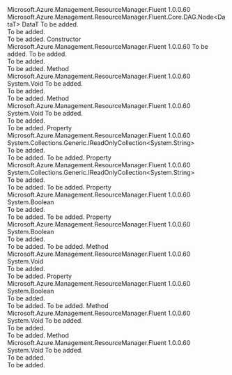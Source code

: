 <Type Name="DAGNode&lt;DataT&gt;" FullName="Microsoft.Azure.Management.ResourceManager.Fluent.Core.DAG.DAGNode&lt;DataT&gt;">
  <TypeSignature Language="C#" Value="public class DAGNode&lt;DataT&gt; : Microsoft.Azure.Management.ResourceManager.Fluent.Core.DAG.Node&lt;DataT&gt;" />
  <TypeSignature Language="ILAsm" Value=".class public auto ansi beforefieldinit DAGNode`1&lt;DataT&gt; extends Microsoft.Azure.Management.ResourceManager.Fluent.Core.DAG.Node`1&lt;!DataT&gt;" />
  <TypeSignature Language="DocId" Value="T:Microsoft.Azure.Management.ResourceManager.Fluent.Core.DAG.DAGNode`1" />
  <TypeSignature Language="VB.NET" Value="Public Class DAGNode(Of DataT)&#xA;Inherits Node(Of DataT)" />
  <TypeSignature Language="F#" Value="type DAGNode&lt;'DataT&gt; = class&#xA;    inherit Node&lt;'DataT&gt;" />
  <AssemblyInfo>
    <AssemblyName>Microsoft.Azure.Management.ResourceManager.Fluent</AssemblyName>
    <AssemblyVersion>1.0.0.60</AssemblyVersion>
  </AssemblyInfo>
  <TypeParameters>
    <TypeParameter Name="DataT" />
  </TypeParameters>
  <Base>
    <BaseTypeName>Microsoft.Azure.Management.ResourceManager.Fluent.Core.DAG.Node&lt;DataT&gt;</BaseTypeName>
    <BaseTypeArguments>
      <BaseTypeArgument TypeParamName="DataT">DataT</BaseTypeArgument>
    </BaseTypeArguments>
  </Base>
  <Interfaces />
  <Docs>
    <typeparam name="DataT">To be added.</typeparam>
    <summary>To be added.</summary>
    <remarks>To be added.</remarks>
  </Docs>
  <Members>
    <Member MemberName=".ctor">
      <MemberSignature Language="C#" Value="public DAGNode (string key, DataT data);" />
      <MemberSignature Language="ILAsm" Value=".method public hidebysig specialname rtspecialname instance void .ctor(string key, !DataT data) cil managed" />
      <MemberSignature Language="DocId" Value="M:Microsoft.Azure.Management.ResourceManager.Fluent.Core.DAG.DAGNode`1.#ctor(System.String,`0)" />
      <MemberSignature Language="VB.NET" Value="Public Sub New (key As String, data As DataT)" />
      <MemberSignature Language="F#" Value="new Microsoft.Azure.Management.ResourceManager.Fluent.Core.DAG.DAGNode&lt;'DataT&gt; : string * 'DataT -&gt; Microsoft.Azure.Management.ResourceManager.Fluent.Core.DAG.DAGNode&lt;'DataT&gt;" Usage="new Microsoft.Azure.Management.ResourceManager.Fluent.Core.DAG.DAGNode&lt;'DataT&gt; (key, data)" />
      <MemberType>Constructor</MemberType>
      <AssemblyInfo>
        <AssemblyName>Microsoft.Azure.Management.ResourceManager.Fluent</AssemblyName>
        <AssemblyVersion>1.0.0.60</AssemblyVersion>
      </AssemblyInfo>
      <Parameters>
        <Parameter Name="key" Type="System.String" />
        <Parameter Name="data" Type="DataT" />
      </Parameters>
      <Docs>
        <param name="key">To be added.</param>
        <param name="data">To be added.</param>
        <summary>To be added.</summary>
        <remarks>To be added.</remarks>
      </Docs>
    </Member>
    <Member MemberName="AddDependency">
      <MemberSignature Language="C#" Value="public void AddDependency (string dependencyKey);" />
      <MemberSignature Language="ILAsm" Value=".method public hidebysig instance void AddDependency(string dependencyKey) cil managed" />
      <MemberSignature Language="DocId" Value="M:Microsoft.Azure.Management.ResourceManager.Fluent.Core.DAG.DAGNode`1.AddDependency(System.String)" />
      <MemberSignature Language="VB.NET" Value="Public Sub AddDependency (dependencyKey As String)" />
      <MemberSignature Language="F#" Value="member this.AddDependency : string -&gt; unit" Usage="dAGNode.AddDependency dependencyKey" />
      <MemberType>Method</MemberType>
      <AssemblyInfo>
        <AssemblyName>Microsoft.Azure.Management.ResourceManager.Fluent</AssemblyName>
        <AssemblyVersion>1.0.0.60</AssemblyVersion>
      </AssemblyInfo>
      <ReturnValue>
        <ReturnType>System.Void</ReturnType>
      </ReturnValue>
      <Parameters>
        <Parameter Name="dependencyKey" Type="System.String" />
      </Parameters>
      <Docs>
        <param name="dependencyKey">To be added.</param>
        <summary>To be added.</summary>
        <remarks>To be added.</remarks>
      </Docs>
    </Member>
    <Member MemberName="AddDependent">
      <MemberSignature Language="C#" Value="public void AddDependent (string dependentKey);" />
      <MemberSignature Language="ILAsm" Value=".method public hidebysig instance void AddDependent(string dependentKey) cil managed" />
      <MemberSignature Language="DocId" Value="M:Microsoft.Azure.Management.ResourceManager.Fluent.Core.DAG.DAGNode`1.AddDependent(System.String)" />
      <MemberSignature Language="VB.NET" Value="Public Sub AddDependent (dependentKey As String)" />
      <MemberSignature Language="F#" Value="member this.AddDependent : string -&gt; unit" Usage="dAGNode.AddDependent dependentKey" />
      <MemberType>Method</MemberType>
      <AssemblyInfo>
        <AssemblyName>Microsoft.Azure.Management.ResourceManager.Fluent</AssemblyName>
        <AssemblyVersion>1.0.0.60</AssemblyVersion>
      </AssemblyInfo>
      <ReturnValue>
        <ReturnType>System.Void</ReturnType>
      </ReturnValue>
      <Parameters>
        <Parameter Name="dependentKey" Type="System.String" />
      </Parameters>
      <Docs>
        <param name="dependentKey">To be added.</param>
        <summary>To be added.</summary>
        <remarks>To be added.</remarks>
      </Docs>
    </Member>
    <Member MemberName="DependencyKeys">
      <MemberSignature Language="C#" Value="public System.Collections.Generic.IReadOnlyCollection&lt;string&gt; DependencyKeys { get; }" />
      <MemberSignature Language="ILAsm" Value=".property instance class System.Collections.Generic.IReadOnlyCollection`1&lt;string&gt; DependencyKeys" />
      <MemberSignature Language="DocId" Value="P:Microsoft.Azure.Management.ResourceManager.Fluent.Core.DAG.DAGNode`1.DependencyKeys" />
      <MemberSignature Language="VB.NET" Value="Public ReadOnly Property DependencyKeys As IReadOnlyCollection(Of String)" />
      <MemberSignature Language="F#" Value="member this.DependencyKeys : System.Collections.Generic.IReadOnlyCollection&lt;string&gt;" Usage="Microsoft.Azure.Management.ResourceManager.Fluent.Core.DAG.DAGNode&lt;'DataT&gt;.DependencyKeys" />
      <MemberType>Property</MemberType>
      <AssemblyInfo>
        <AssemblyName>Microsoft.Azure.Management.ResourceManager.Fluent</AssemblyName>
        <AssemblyVersion>1.0.0.60</AssemblyVersion>
      </AssemblyInfo>
      <ReturnValue>
        <ReturnType>System.Collections.Generic.IReadOnlyCollection&lt;System.String&gt;</ReturnType>
      </ReturnValue>
      <Docs>
        <summary>To be added.</summary>
        <value>To be added.</value>
        <remarks>To be added.</remarks>
      </Docs>
    </Member>
    <Member MemberName="DependentKeys">
      <MemberSignature Language="C#" Value="public System.Collections.Generic.IReadOnlyCollection&lt;string&gt; DependentKeys { get; }" />
      <MemberSignature Language="ILAsm" Value=".property instance class System.Collections.Generic.IReadOnlyCollection`1&lt;string&gt; DependentKeys" />
      <MemberSignature Language="DocId" Value="P:Microsoft.Azure.Management.ResourceManager.Fluent.Core.DAG.DAGNode`1.DependentKeys" />
      <MemberSignature Language="VB.NET" Value="Public ReadOnly Property DependentKeys As IReadOnlyCollection(Of String)" />
      <MemberSignature Language="F#" Value="member this.DependentKeys : System.Collections.Generic.IReadOnlyCollection&lt;string&gt;" Usage="Microsoft.Azure.Management.ResourceManager.Fluent.Core.DAG.DAGNode&lt;'DataT&gt;.DependentKeys" />
      <MemberType>Property</MemberType>
      <AssemblyInfo>
        <AssemblyName>Microsoft.Azure.Management.ResourceManager.Fluent</AssemblyName>
        <AssemblyVersion>1.0.0.60</AssemblyVersion>
      </AssemblyInfo>
      <ReturnValue>
        <ReturnType>System.Collections.Generic.IReadOnlyCollection&lt;System.String&gt;</ReturnType>
      </ReturnValue>
      <Docs>
        <summary>To be added.</summary>
        <value>To be added.</value>
        <remarks>To be added.</remarks>
      </Docs>
    </Member>
    <Member MemberName="HasAllResolved">
      <MemberSignature Language="C#" Value="public bool HasAllResolved { get; }" />
      <MemberSignature Language="ILAsm" Value=".property instance bool HasAllResolved" />
      <MemberSignature Language="DocId" Value="P:Microsoft.Azure.Management.ResourceManager.Fluent.Core.DAG.DAGNode`1.HasAllResolved" />
      <MemberSignature Language="VB.NET" Value="Public ReadOnly Property HasAllResolved As Boolean" />
      <MemberSignature Language="F#" Value="member this.HasAllResolved : bool" Usage="Microsoft.Azure.Management.ResourceManager.Fluent.Core.DAG.DAGNode&lt;'DataT&gt;.HasAllResolved" />
      <MemberType>Property</MemberType>
      <AssemblyInfo>
        <AssemblyName>Microsoft.Azure.Management.ResourceManager.Fluent</AssemblyName>
        <AssemblyVersion>1.0.0.60</AssemblyVersion>
      </AssemblyInfo>
      <ReturnValue>
        <ReturnType>System.Boolean</ReturnType>
      </ReturnValue>
      <Docs>
        <summary>To be added.</summary>
        <value>To be added.</value>
        <remarks>To be added.</remarks>
      </Docs>
    </Member>
    <Member MemberName="HasDependencies">
      <MemberSignature Language="C#" Value="public bool HasDependencies { get; }" />
      <MemberSignature Language="ILAsm" Value=".property instance bool HasDependencies" />
      <MemberSignature Language="DocId" Value="P:Microsoft.Azure.Management.ResourceManager.Fluent.Core.DAG.DAGNode`1.HasDependencies" />
      <MemberSignature Language="VB.NET" Value="Public ReadOnly Property HasDependencies As Boolean" />
      <MemberSignature Language="F#" Value="member this.HasDependencies : bool" Usage="Microsoft.Azure.Management.ResourceManager.Fluent.Core.DAG.DAGNode&lt;'DataT&gt;.HasDependencies" />
      <MemberType>Property</MemberType>
      <AssemblyInfo>
        <AssemblyName>Microsoft.Azure.Management.ResourceManager.Fluent</AssemblyName>
        <AssemblyVersion>1.0.0.60</AssemblyVersion>
      </AssemblyInfo>
      <ReturnValue>
        <ReturnType>System.Boolean</ReturnType>
      </ReturnValue>
      <Docs>
        <summary>To be added.</summary>
        <value>To be added.</value>
        <remarks>To be added.</remarks>
      </Docs>
    </Member>
    <Member MemberName="Initialize">
      <MemberSignature Language="C#" Value="public void Initialize ();" />
      <MemberSignature Language="ILAsm" Value=".method public hidebysig instance void Initialize() cil managed" />
      <MemberSignature Language="DocId" Value="M:Microsoft.Azure.Management.ResourceManager.Fluent.Core.DAG.DAGNode`1.Initialize" />
      <MemberSignature Language="VB.NET" Value="Public Sub Initialize ()" />
      <MemberSignature Language="F#" Value="member this.Initialize : unit -&gt; unit" Usage="dAGNode.Initialize " />
      <MemberType>Method</MemberType>
      <AssemblyInfo>
        <AssemblyName>Microsoft.Azure.Management.ResourceManager.Fluent</AssemblyName>
        <AssemblyVersion>1.0.0.60</AssemblyVersion>
      </AssemblyInfo>
      <ReturnValue>
        <ReturnType>System.Void</ReturnType>
      </ReturnValue>
      <Parameters />
      <Docs>
        <summary>To be added.</summary>
        <remarks>To be added.</remarks>
      </Docs>
    </Member>
    <Member MemberName="IsPreparer">
      <MemberSignature Language="C#" Value="public bool IsPreparer { get; }" />
      <MemberSignature Language="ILAsm" Value=".property instance bool IsPreparer" />
      <MemberSignature Language="DocId" Value="P:Microsoft.Azure.Management.ResourceManager.Fluent.Core.DAG.DAGNode`1.IsPreparer" />
      <MemberSignature Language="VB.NET" Value="Public ReadOnly Property IsPreparer As Boolean" />
      <MemberSignature Language="F#" Value="member this.IsPreparer : bool" Usage="Microsoft.Azure.Management.ResourceManager.Fluent.Core.DAG.DAGNode&lt;'DataT&gt;.IsPreparer" />
      <MemberType>Property</MemberType>
      <AssemblyInfo>
        <AssemblyName>Microsoft.Azure.Management.ResourceManager.Fluent</AssemblyName>
        <AssemblyVersion>1.0.0.60</AssemblyVersion>
      </AssemblyInfo>
      <ReturnValue>
        <ReturnType>System.Boolean</ReturnType>
      </ReturnValue>
      <Docs>
        <summary>To be added.</summary>
        <value>To be added.</value>
        <remarks>To be added.</remarks>
      </Docs>
    </Member>
    <Member MemberName="ReportCompleted">
      <MemberSignature Language="C#" Value="public void ReportCompleted (string dependencyKey);" />
      <MemberSignature Language="ILAsm" Value=".method public hidebysig instance void ReportCompleted(string dependencyKey) cil managed" />
      <MemberSignature Language="DocId" Value="M:Microsoft.Azure.Management.ResourceManager.Fluent.Core.DAG.DAGNode`1.ReportCompleted(System.String)" />
      <MemberSignature Language="VB.NET" Value="Public Sub ReportCompleted (dependencyKey As String)" />
      <MemberSignature Language="F#" Value="member this.ReportCompleted : string -&gt; unit" Usage="dAGNode.ReportCompleted dependencyKey" />
      <MemberType>Method</MemberType>
      <AssemblyInfo>
        <AssemblyName>Microsoft.Azure.Management.ResourceManager.Fluent</AssemblyName>
        <AssemblyVersion>1.0.0.60</AssemblyVersion>
      </AssemblyInfo>
      <ReturnValue>
        <ReturnType>System.Void</ReturnType>
      </ReturnValue>
      <Parameters>
        <Parameter Name="dependencyKey" Type="System.String" />
      </Parameters>
      <Docs>
        <param name="dependencyKey">To be added.</param>
        <summary>To be added.</summary>
        <remarks>To be added.</remarks>
      </Docs>
    </Member>
    <Member MemberName="SetPreparer">
      <MemberSignature Language="C#" Value="public void SetPreparer (bool isPreparer);" />
      <MemberSignature Language="ILAsm" Value=".method public hidebysig instance void SetPreparer(bool isPreparer) cil managed" />
      <MemberSignature Language="DocId" Value="M:Microsoft.Azure.Management.ResourceManager.Fluent.Core.DAG.DAGNode`1.SetPreparer(System.Boolean)" />
      <MemberSignature Language="VB.NET" Value="Public Sub SetPreparer (isPreparer As Boolean)" />
      <MemberSignature Language="F#" Value="member this.SetPreparer : bool -&gt; unit" Usage="dAGNode.SetPreparer isPreparer" />
      <MemberType>Method</MemberType>
      <AssemblyInfo>
        <AssemblyName>Microsoft.Azure.Management.ResourceManager.Fluent</AssemblyName>
        <AssemblyVersion>1.0.0.60</AssemblyVersion>
      </AssemblyInfo>
      <ReturnValue>
        <ReturnType>System.Void</ReturnType>
      </ReturnValue>
      <Parameters>
        <Parameter Name="isPreparer" Type="System.Boolean" />
      </Parameters>
      <Docs>
        <param name="isPreparer">To be added.</param>
        <summary>To be added.</summary>
        <remarks>To be added.</remarks>
      </Docs>
    </Member>
  </Members>
</Type>